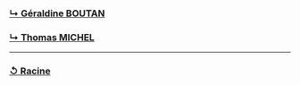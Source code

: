 ### [↳ Géraldine BOUTAN](Géraldine_BOUTAN/README.MD)
### [↳ Thomas MICHEL](Thomas_MICHEL/README.MD)
---
### [↺ Racine](../README.MD)
